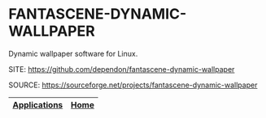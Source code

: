 # FANTASCENE-DYNAMIC-WALLPAPER

 Dynamic wallpaper software for Linux.

 SITE: https://github.com/dependon/fantascene-dynamic-wallpaper
 
 SOURCE: https://sourceforge.net/projects/fantascene-dynamic-wallpaper

 | [Applications](https://portable-linux-apps.github.io/apps.html) | [Home](https://portable-linux-apps.github.io)
 | --- | --- |
